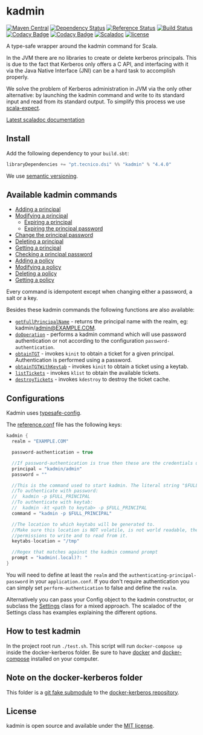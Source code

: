 # kadmin
[![Maven Central](https://maven-badges.herokuapp.com/maven-central/pt.tecnico.dsi/kadmin_2.11/badge.svg?maxAge=604800)](https://maven-badges.herokuapp.com/maven-central/pt.tecnico.dsi/kadmin_2.11)
[![Dependency Status](https://www.versioneye.com/java/pt.tecnico.dsi:kadmin_2.11/badge.svg?style=plastic&maxAge=604800)](https://www.versioneye.com/java/pt.tecnico.dsi:kadmin_2.11)
[![Reference Status](https://www.versioneye.com/java/pt.tecnico.dsi:kadmin_2.11/reference_badge.svg?style=plastic&maxAge=604800)](https://www.versioneye.com/java/pt.tecnico.dsi:kadmin_2.11/references)
[![Build Status](https://travis-ci.org/ist-dsi/kadmin.svg?branch=master&style=plastic&maxAge=604800)](https://travis-ci.org/ist-dsi/kadmin)
[![Codacy Badge](https://api.codacy.com/project/badge/coverage/a5fead3a55db40cd96470ed7a8efe9c5)](https://www.codacy.com/app/IST-DSI/kadmin)
[![Codacy Badge](https://api.codacy.com/project/badge/grade/a5fead3a55db40cd96470ed7a8efe9c5)](https://www.codacy.com/app/IST-DSI/kadmin)
[![Scaladoc](http://javadoc-badge.appspot.com/pt.tecnico.dsi/kadmin_2.11.svg?label=scaladoc&style=plastic&maxAge=604800)](https://ist-dsi.github.io/kadmin/latest/api/#pt.tecnico.dsi.kadmin.package)
[![license](http://img.shields.io/:license-MIT-blue.svg)](LICENSE)

A type-safe wrapper around the kadmin command for Scala.

In the JVM there are no libraries to create or delete kerberos principals. This is due to the fact that Kerberos only offers
a C API, and interfacing with it via the Java Native Interface (JNI) can be a hard task to accomplish properly.

We solve the problem of Kerberos administration in JVM via the only other alternative: by launching the kadmin
command and write to its standard input and read from its standard output.
To simplify this process we use [scala-expect](https://github.com/Lasering/scala-expect).

[Latest scaladoc documentation](http://ist-dsi.github.io/kadmin/latest/api/)

## Install
Add the following dependency to your `build.sbt`:
```sbt
libraryDependencies += "pt.tecnico.dsi" %% "kadmin" % "4.4.0"
```
We use [semantic versioning](http://semver.org).

## Available kadmin commands
 - [Adding a principal](https://ist-dsi.github.io/kadmin/latest/api/index.html#pt.tecnico.dsi.kadmin.Kadmin@addPrincipal(options:String,principal:String):work.martins.simon.expect.fluent.Expect[Either[pt.tecnico.dsi.kadmin.ErrorCase,Boolean]])
 - [Modifying a principal](https://ist-dsi.github.io/kadmin/latest/api/index.html#pt.tecnico.dsi.kadmin.Kadmin@modifyPrincipal(options:String,principal:String):work.martins.simon.expect.fluent.Expect[Either[pt.tecnico.dsi.kadmin.ErrorCase,Boolean]])
   - [Expiring a principal](https://ist-dsi.github.io/kadmin/latest/api/index.html#pt.tecnico.dsi.kadmin.Kadmin@expirePrincipal(principal:String,expirationDateTime:pt.tecnico.dsi.kadmin.ExpirationDateTime):work.martins.simon.expect.fluent.Expect[Either[pt.tecnico.dsi.kadmin.ErrorCase,Boolean]])
   - [Expiring the principal password](https://ist-dsi.github.io/kadmin/latest/api/index.html#pt.tecnico.dsi.kadmin.Kadmin@expirePrincipalPassword(principal:String,datetime:pt.tecnico.dsi.kadmin.ExpirationDateTime,force:Boolean):work.martins.simon.expect.fluent.Expect[Either[pt.tecnico.dsi.kadmin.ErrorCase,Boolean]])
 - [Change the principal password](https://ist-dsi.github.io/kadmin/latest/api/index.html#pt.tecnico.dsi.kadmin.Kadmin@changePassword(principal:String,newPassword:Option[String],randKey:Boolean,salt:Option[String]):work.martins.simon.expect.fluent.Expect[Either[pt.tecnico.dsi.kadmin.ErrorCase,Boolean]])
 - [Deleting a principal](https://ist-dsi.github.io/kadmin/latest/api/index.html#pt.tecnico.dsi.kadmin.Kadmin@deletePrincipal(principal:String):work.martins.simon.expect.fluent.Expect[Either[pt.tecnico.dsi.kadmin.ErrorCase,Boolean]])
 - [Getting a principal](https://ist-dsi.github.io/kadmin/latest/api/index.html#pt.tecnico.dsi.kadmin.Kadmin@getPrincipal(principal:String):work.martins.simon.expect.fluent.Expect[Either[pt.tecnico.dsi.kadmin.ErrorCase,pt.tecnico.dsi.kadmin.Principal]])
 - [Checking a principal password](https://ist-dsi.github.io/kadmin/latest/api/index.html#pt.tecnico.dsi.kadmin.Kadmin@checkPassword(principal:String,password:String):work.martins.simon.expect.fluent.Expect[Either[pt.tecnico.dsi.kadmin.ErrorCase,Boolean]])
 - [Adding a policy](https://ist-dsi.github.io/kadmin/latest/api/index.html#pt.tecnico.dsi.kadmin.Kadmin@addPolicy(options:String,policy:String):work.martins.simon.expect.fluent.Expect[Either[pt.tecnico.dsi.kadmin.ErrorCase,Boolean]])
 - [Modifying a policy](https://ist-dsi.github.io/kadmin/latest/api/index.html#pt.tecnico.dsi.kadmin.Kadmin@modifyPolicy(options:String,policy:String):work.martins.simon.expect.fluent.Expect[Either[pt.tecnico.dsi.kadmin.ErrorCase,Boolean]])
 - [Deleting a policy](https://ist-dsi.github.io/kadmin/latest/api/index.html#pt.tecnico.dsi.kadmin.Kadmin@deletePolicy(policy:String):work.martins.simon.expect.fluent.Expect[Either[pt.tecnico.dsi.kadmin.ErrorCase,Boolean]])
 - [Getting a policy](https://ist-dsi.github.io/kadmin/latest/api/index.html#pt.tecnico.dsi.kadmin.Kadmin@getPolicy(policy:String):work.martins.simon.expect.fluent.Expect[Either[pt.tecnico.dsi.kadmin.ErrorCase,pt.tecnico.dsi.kadmin.Policy]])

Every command is idempotent except when changing either a password, a salt or a key.

Besides these kadmin commands the following functions are also available:

 - [`getFullPrincipalName`](https://ist-dsi.github.io/kadmin/latest/api/index.html#pt.tecnico.dsi.kadmin.Kadmin@getFullPrincipalName(principal:String):String) - returns the principal name with the realm, eg: kadmin/admin@EXAMPLE.COM.
 - [`doOperation`](https://ist-dsi.github.io/kadmin/latest/api/index.html#pt.tecnico.dsi.kadmin.Kadmin@doOperation[R](f:work.martins.simon.expect.fluent.Expect[Either[pt.tecnico.dsi.kadmin.ErrorCase,R]]=>Unit):work.martins.simon.expect.fluent.Expect[Either[pt.tecnico.dsi.kadmin.ErrorCase,R]]) - performs a kadmin command which will use password authentication or not
    according to the configuration `password-authentication`.
 - [`obtainTGT`](https://ist-dsi.github.io/kadmin/latest/api/index.html#pt.tecnico.dsi.kadmin.KadminUtils$@obtainTGT(options:String,principal:String,password:String):work.martins.simon.expect.fluent.Expect[Either[pt.tecnico.dsi.kadmin.ErrorCase,Unit]]) - invokes `kinit` to obtain a ticket for a given principal. Authentication is performed using a password.
 - [`obtainTGTWithKeytab`](https://ist-dsi.github.io/kadmin/latest/api/index.html#pt.tecnico.dsi.kadmin.KadminUtils$@obtainTGTWithKeytab(options:String,keytabFile:java.io.File):work.martins.simon.expect.fluent.Expect[Either[pt.tecnico.dsi.kadmin.ErrorCase,Unit]]) - invokes `kinit` to obtain a ticket using a keytab.
 - [`listTickets`](https://ist-dsi.github.io/kadmin/latest/api/index.html#pt.tecnico.dsi.kadmin.KadminUtils$@listTickets(options:String):work.martins.simon.expect.fluent.Expect[Either[pt.tecnico.dsi.kadmin.ErrorCase,(String,Seq[pt.tecnico.dsi.kadmin.Ticket])]]) - invokes `klist` to obtain the available tickets.
 - [`destroyTickets`](https://ist-dsi.github.io/kadmin/latest/api/index.html#pt.tecnico.dsi.kadmin.KadminUtils$@destroyTickets(options:String):work.martins.simon.expect.fluent.Expect[Either[pt.tecnico.dsi.kadmin.ErrorCase,Unit]]) - invokes `kdestroy` to destroy the ticket cache.

## Configurations
Kadmin uses [typesafe-config](https://github.com/typesafehub/config).

The [reference.conf](src/main/resources/reference.conf) file has the following keys:
```scala
kadmin {
  realm = "EXAMPLE.COM"

  password-authentication = true

  //If password-authentication is true then these are the credentials used to perform the authentication
  principal = "kadmin/admin"
  password = ""

  //This is the command used to start kadmin. The literal string "$FULL_PRINCIPAL" will be replaced with s"$principal@$realm"
  //To authenticate with password:
  //  kadmin -p $FULL_PRINCIPAL
  //To authenticate with keytab:
  //  kadmin -kt <path to keytab> -p $FULL_PRINCIPAL
  command = "kadmin -p $FULL_PRINCIPAL"

  //The location to which keytabs will be generated to.
  //Make sure this location is NOT volatile, is not world readable, the user running the application has suficient
  //permissions to write and to read from it.
  keytabs-location = "/tmp"

  //Regex that matches against the kadmin command prompt
  prompt = "kadmin(.local)?: "
}
```

You will need to define at least the `realm` and the `authenticating-principal-password` in your `application.conf`.
If you don't require authentication you can simply set `perform-authentication` to false and define the `realm`.

Alternatively you can pass your Config object to the kadmin constructor, or subclass the
[Settings](https://ist-dsi.github.io/kadmin/latest/api/#pt.tecnico.dsi.kadmin.Settings) class for a mixed approach.
The scaladoc of the Settings class has examples explaining the different options.

## How to test kadmin
In the project root run `./test.sh`. This script will run `docker-compose up` inside the docker-kerberos folder.
Be sure to have [docker](https://docs.docker.com/engine/installation/) and [docker-compose](https://docs.docker.com/compose/install/) installed on your computer.

## Note on the docker-kerberos folder
This folder is a [git fake submodule](http://debuggable.com/posts/git-fake-submodules:4b563ee4-f3cc-4061-967e-0e48cbdd56cb)
to the [docker-kerberos repository](https://github.com/ist-dsi/docker-kerberos).

## License
kadmin is open source and available under the [MIT license](LICENSE).
